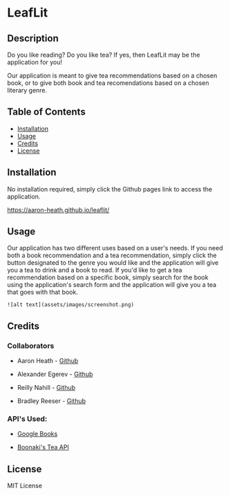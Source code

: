 # LeafLit

## Description

Do you like reading? Do you like tea? If yes, then LeafLit may be the application for you!

Our application is meant to give tea recommendations based on a chosen book, or to give both book and tea recomendations based on a chosen literary genre.

## Table of Contents

- [Installation](#installation)
- [Usage](#usage)
- [Credits](#credits)
- [License](#license)

## Installation

No installation required, simply click the Github pages link to access the application.

https://aaron-heath.github.io/leaflit/

## Usage

Our application has two different uses based on a user's needs. If you need both a book recommendation and a tea recommendation, simply click the button designated to the genre you would like and the application will give you a tea to drink and a book to read. If you'd like to get a tea recommendation based on a specific book, simply search for the book using the application's search form and the application will give you a tea that goes with that book.


    ![alt text](assets/images/screenshot.png)
   

## Credits

### **Collaborators**

- Aaron Heath - [Github](https://github.com/Aaron-Heath?tab=repositories)

- Alexander Egerev - [Github](https://github.com/upennbootcamp23?tab=repositories)

- Reilly Nahill - [Github](https://github.com/rnahill?tab=repositories)

- Bradley Reeser - [Github](https://github.com/CovenantKid?tab=repositories)

###  **API's Used:**

- [Google Books](https://developers.google.com/books)

- [Boonaki's Tea API](https://boonakitea.cyclic.app/)


## License

MIT License
